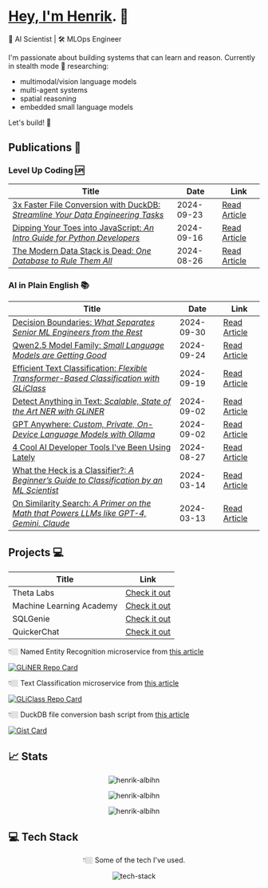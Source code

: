 # [Hey, I'm Henrik](https://henrik.sh). 👋

🔮 AI Scientist | 🛠️ MLOps Engineer 

I'm passionate about building systems that can learn and reason. Currently in stealth mode 🤫 researching:

- multimodal/vision language models
- multi-agent systems
- spatial reasoning
- embedded small language models

Let's build! 🚀

## Publications 📝

### Level Up Coding 🆙

| Title | Date | Link |
|---------------|------|------|
| [3x Faster File Conversion with DuckDB: *Streamline Your Data Engineering Tasks*](https://levelup.gitconnected.com/3x-faster-file-conversion-with-duckdb-408ef18d2b04) | 2024-09-23 | [Read Article](https://levelup.gitconnected.com/3x-faster-file-conversion-with-duckdb-408ef18d2b04) |
| [Dipping Your Toes into JavaScript: *An Intro Guide for Python Developers*](https://levelup.gitconnected.com/dipping-your-toes-into-javascript-62282f7833ba) | 2024-09-16 | [Read Article](https://levelup.gitconnected.com/dipping-your-toes-into-javascript-62282f7833ba) |
| [The Modern Data Stack is Dead: *One Database to Rule Them All*](https://levelup.gitconnected.com/the-modern-data-stack-is-dead-1a17eb8f7813) | 2024-08-26 | [Read Article](https://levelup.gitconnected.com/the-modern-data-stack-is-dead-1a17eb8f7813) |

### AI in Plain English 📚

| Title | Date | Link |
|---------------|------|------|
| [Decision Boundaries: *What Separates Senior ML Engineers from the Rest*](https://ai.plainenglish.io/decision-boundaries-b6284f4b0eac) | 2024-09-30 | [Read Article](https://ai.plainenglish.io/decision-boundaries-b6284f4b0eac) |
| [Qwen2.5 Model Family: *Small Language Models are Getting Good*](https://ai.plainenglish.io/qwen2-5-model-family-cf4a5ea2a6c9) | 2024-09-24 | [Read Article](https://ai.plainenglish.io/qwen2-5-model-family-cf4a5ea2a6c9) |
| [Efficient Text Classification: *Flexible Transformer-Based Classification with GLiClass*](https://ai.plainenglish.io/efficient-text-classification-055bf287f0c1) | 2024-09-19 | [Read Article](https://ai.plainenglish.io/efficient-text-classification-055bf287f0c1) |
| [Detect Anything in Text: *Scalable, State of the Art NER with GLiNER*](https://ai.plainenglish.io/detect-anything-in-text-85711c00145c) | 2024-09-02 | [Read Article](https://ai.plainenglish.io/detect-anything-in-text-85711c00145c) |
| [GPT Anywhere: *Custom, Private, On-Device Language Models with Ollama*](https://ai.plainenglish.io/gpt-anywhere-5e059a2e3597) | 2024-09-02 | [Read Article](https://ai.plainenglish.io/gpt-anywhere-5e059a2e3597) |
| [4 Cool AI Developer Tools I've Been Using Lately](https://ai.plainenglish.io/4-cool-ai-developer-tools-ive-been-using-lately-f3076781a8a1) | 2024-08-27 | [Read Article](https://ai.plainenglish.io/4-cool-ai-developer-tools-ive-been-using-lately-f3076781a8a1) |
| [What the Heck is a Classifier?: *A Beginner’s Guide to Classification by an ML Scientist*](https://ai.plainenglish.io/what-the-heck-is-a-classifier-9b531fd51c53) | 2024-03-14 | [Read Article](https://ai.plainenglish.io/what-the-heck-is-a-classifier-9b531fd51c53) |
| [On Similarity Search: *A Primer on the Math that Powers LLMs like GPT-4, Gemini, Claude*](https://ai.plainenglish.io/on-text-similarity-search-d05a9ddb700f) | 2024-03-13 | [Read Article](https://ai.plainenglish.io/on-text-similarity-search-d05a9ddb700f) |

## Projects 💻

| Title | Link |
|---------------|------|
| Theta Labs | [Check it out](https://theta.software) |
| Machine Learning Academy | [Check it out](https://machine-learning.academy) |
| SQLGenie | [Check it out](https://sqlgenie.dev) |
| QuickerChat | [Check it out](https://quicker.chat) |



👇🏼 Named Entity Recognition microservice from [this article](https://ai.plainenglish.io/detect-anything-in-text-85711c00145c)

[![GLiNER Repo Card](https://gh-readme-stats-ha.vercel.app/api/pin/?username=henrikalbihn&repo=gliner-as-a-service&theme=tokyonight&show_owner=true)](https://github.com/henrikalbihn/gliner-as-a-service)

👇🏼 Text Classification microservice from [this article](https://ai.plainenglish.io/efficient-text-classification-055bf287f0c1)

[![GLiClass Repo Card](https://gh-readme-stats-ha.vercel.app/api/pin/?username=henrikalbihn&repo=gliclass-as-a-service&theme=tokyonight&show_owner=true)](https://github.com/henrikalbihn/gliclass-as-a-service)

👇🏼 DuckDB file conversion bash script from [this article](https://levelup.gitconnected.com/3x-faster-file-conversion-with-duckdb-408ef18d2b04)

[![Gist Card](https://gh-readme-stats-ha.vercel.app/api/gist?id=91c825b0dda7a220482834c0dc9a60a9&show_owner=true&theme=tokyonight)](https://gist.github.com/henrikalbihn/91c825b0dda7a220482834c0dc9a60a9)

<h2>📈 Stats</h2>

<p align="center">
  <img src="https://github-readme-activity-graph.vercel.app/graph?username=henrikalbihn&theme=github-compact" alt="henrik-albihn" />
</p>

<p align="center">
  <img src="https://gh-readme-stats-ha.vercel.app/api/top-langs/?username=henrikalbihn&theme=tokyonight&langs_count=8&hide=html,css,jupyter%20notebook&layout=donut" alt="henrik-albihn" />
</p>

<p align="center">
  <img src="https://gh-readme-stats-ha.vercel.app/api?username=henrikalbihn&show_icons=true&hide_title=true&card_width=500px&theme=tokyonight&count_private=true&rank_icon=github&include_all_commits=true" alt="henrik-albihn" />
</p>

<h2>💻 Tech Stack</h2>
<p align="center">👇🏼 Some of the tech I've used.</p>
<p align="center">
  <img src="https://skillicons.dev/icons?i=python,fastapi,pytorch,tensorflow,r,bash,nextjs,react,nodejs,bun,javascript,typescript,golang,rust,docker,kubernetes,jenkins,linux,aws,gcp,azure,postgres,mysql,mongodb,cassandra,redis,git,github,gitlab,githubactions&perline=6&theme=dark" alt="tech-stack" />
</p>
